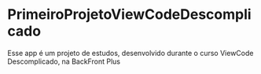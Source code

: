 # PrimeiroProjetoViewCodeDescomplicado
Esse app é um projeto de estudos, desenvolvido durante o curso ViewCode Descomplicado, na BackFront Plus
